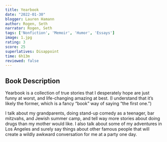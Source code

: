 ```yaml
---
title: Yearbook
date: "2022-01-30"
blogger: Lauren Hamann
author: Rogen, Seth
narrator: Rogen, Seth
tags: ['Nonfiction', 'Memoir', 'Humor', 'Essays']
image: 1.jpg
rating: 3
score: 25
superlatives: Disappoint
time: 6h13m
reviewed: false
---
```



## Book Description

Yearbook is a collection of true stories that I desperately hope are just funny at worst, and life-changing amazing at best. (I understand that it’s likely the former, which is a fancy “book” way of saying “the first one.”)

I talk about my grandparents, doing stand-up comedy as a teenager, bar mitzvahs, and Jewish summer camp, and tell way more stories about doing drugs than my mother would like. I also talk about some of my adventures in Los Angeles and surely say things about other famous people that will create a wildly awkward conversation for me at a party one day.
